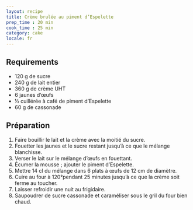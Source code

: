 ```yaml
---
layout: recipe
title: Crème brulée au piment d’Espelette
prep_time : 20 min
cook_time : 25 min
category: cake
locale: fr
---
```


<!-- (prép : 10 min) pour 6 personnes -->

## Requirements

-  120 g de sucre
-  240 g de lait entier
-  360 g de crème UHT
-  6 jaunes d’œufs
-  ½ cuillérée à café de piment d’Espelette
-  60 g de cassonade

## Préparation

1.  Faire bouillir le lait et la crème avec la moitié du sucre.
1.  Fouetter les jaunes et le sucre restant jusqu’à ce que le mélange blanchisse.
1.  Verser le lait sur le mélange d’œufs en fouettant.
1.  Écumer la mousse ; ajouter le piment d’Espelette.
1.  Mettre 14 cl du mélange dans 6 plats à œufs de 12 cm de diamètre.
1.  Cuire au four à 120°pendant 25 minutes jusqu’à ce que la crème soit ferme au toucher.
1.  Laisser refroidir une nuit au frigidaire.
1.  Saupoudrer de sucre cassonade et caraméliser sous le gril du four bien chaud.
